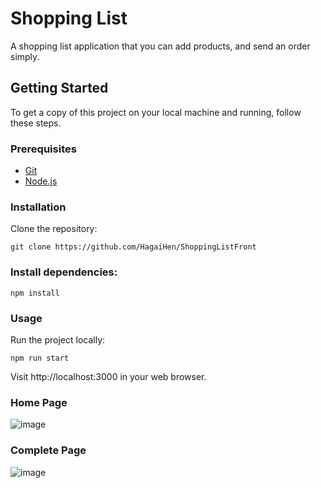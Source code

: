 # Shopping List

A shopping list application that you can add products, and send an order simply.

## Getting Started

To get a copy of this project on your local machine and running, follow these steps.

### Prerequisites

- [Git](https://git-scm.com/)
- [Node.js](https://nodejs.org/)

### Installation

Clone the repository:

```
git clone https://github.com/HagaiHen/ShoppingListFront
```

### Install dependencies:

```
npm install
```

### Usage
Run the project locally:

```
npm run start
```

Visit http://localhost:3000 in your web browser.


### Home Page

![image](https://github.com/HagaiHen/ShoppingListFront/assets/76903853/e841fd9b-94c8-474a-a8cb-9b1547579b2a)

### Complete Page

![image](https://github.com/HagaiHen/ShoppingListFront/assets/76903853/905c7814-e19a-43d1-a8ff-6b705eb64df9)

